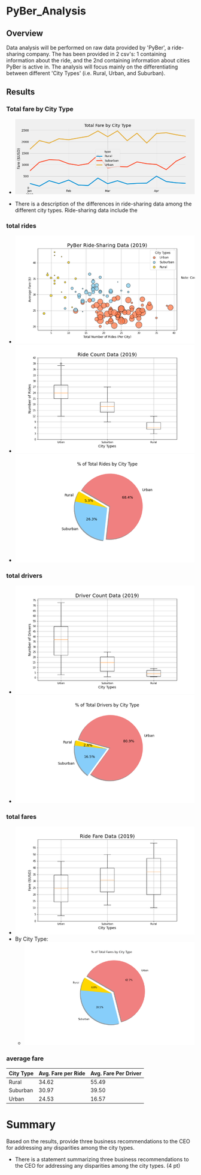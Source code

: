 # PyBer_Analysis

## Overview
Data analysis will be performed on raw data provided by 'PyBer', a ride-sharing company. The has been provided in 2 csv's: 1 containing information about the ride, and the 2nd containing information about cities PyBer is active in. The analysis will focus mainly on the differentiating between different 'City Types' (i.e. Rural, Urban, and Suburban).


## Results
### Total fare by City Type
- ![Graphical Representation](analysis/PyBer_fare_summary.png)


- There is a description of the differences in ride-sharing data among the different city types. Ride-sharing data include the 
### total rides
- ![](analysis/Fig1.png)
- ![](analysis/Fig2.png)
- ![](analysis/Fig6.png)
### total drivers
- ![](analysis/Fig4.png)
- ![](analysis/Fig7.png)
### total fares
- ![](analysis/Fig3.png)
- By City Type:
  - ![](analysis/Fig5.png)
### average fare 
| City Type  | Avg. Fare per Ride | Avg. Fare Per Driver |
| ------------- | ------------- | ------------- |
| Rural | 34.62 | 55.49 |
| Suburban | 30.97 | 39.50 |
| Urban | 24.53 | 16.57|

# Summary
Based on the results, provide three business recommendations to the CEO for addressing any disparities among the city types.
- There is a statement summarizing three business recommendations to the CEO for addressing any disparities among the city types. (4 pt)
